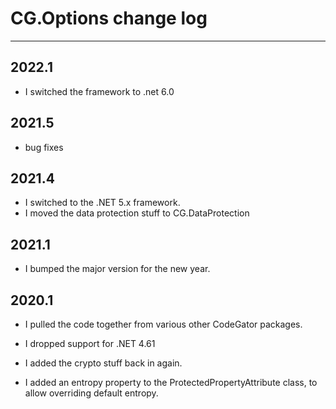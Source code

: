 # CG.Options change log
---

## 2022.1

* I switched the framework to .net 6.0

## 2021.5

* bug fixes

## 2021.4

* I switched to the .NET 5.x framework.
* I moved the data protection stuff to CG.DataProtection

## 2021.1

* I bumped the major version for the new year.

## 2020.1

* I pulled the code together from various other CodeGator packages.

* I dropped support for .NET 4.61

* I added the crypto stuff back in again.

* I added an entropy property to the ProtectedPropertyAttribute class, to allow overriding default entropy.




